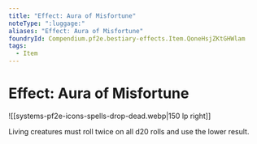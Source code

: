 ```yaml
---
title: "Effect: Aura of Misfortune"
noteType: ":luggage:"
aliases: "Effect: Aura of Misfortune"
foundryId: Compendium.pf2e.bestiary-effects.Item.QoneHsjZKtGHWlam
tags:
  - Item
---
```


# Effect: Aura of Misfortune
![[systems-pf2e-icons-spells-drop-dead.webp|150 lp right]]

Living creatures must roll twice on all d20 rolls and use the lower result.
